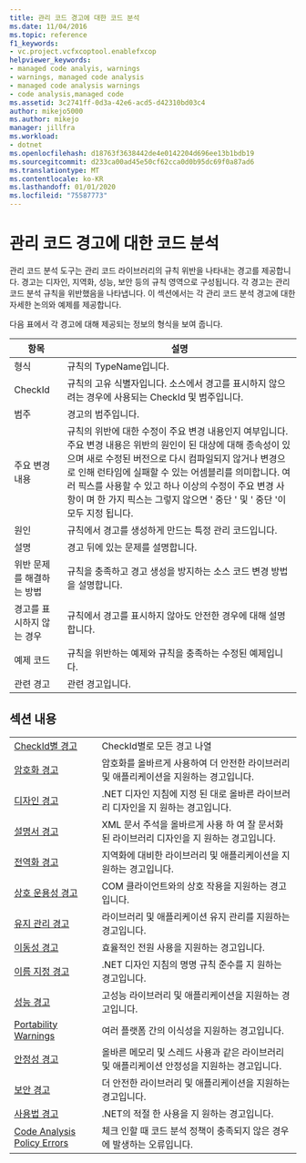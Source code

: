 ```yaml
---
title: 관리 코드 경고에 대한 코드 분석
ms.date: 11/04/2016
ms.topic: reference
f1_keywords:
- vc.project.vcfxcoptool.enablefxcop
helpviewer_keywords:
- managed code analyis, warnings
- warnings, managed code analysis
- managed code analysis warnings
- code analysis,managed code
ms.assetid: 3c2741ff-0d3a-42e6-acd5-d42310bd03c4
author: mikejo5000
ms.author: mikejo
manager: jillfra
ms.workload:
- dotnet
ms.openlocfilehash: d18763f3638442de4e0142204d696ee13b1bdb19
ms.sourcegitcommit: d233ca00ad45e50cf62cca0d0b95dc69f0a87ad6
ms.translationtype: MT
ms.contentlocale: ko-KR
ms.lasthandoff: 01/01/2020
ms.locfileid: "75587773"
---
```

# <a name="code-analysis-for-managed-code-warnings"></a>관리 코드 경고에 대한 코드 분석
관리 코드 분석 도구는 관리 코드 라이브러리의 규칙 위반을 나타내는 경고를 제공합니다. 경고는 디자인, 지역화, 성능, 보안 등의 규칙 영역으로 구성됩니다. 각 경고는 관리 코드 분석 규칙을 위반했음을 나타냅니다. 이 섹션에서는 각 관리 코드 분석 경고에 대한 자세한 논의와 예제를 제공합니다.

 다음 표에서 각 경고에 대해 제공되는 정보의 형식을 보여 줍니다.

|항목|설명|
|----------|-----------------|
|형식|규칙의 TypeName입니다.|
|CheckId|규칙의 고유 식별자입니다. 소스에서 경고를 표시하지 않으려는 경우에 사용되는 CheckId 및 범주입니다.|
|범주|경고의 범주입니다.|
|주요 변경 내용|규칙의 위반에 대한 수정이 주요 변경 내용인지 여부입니다. 주요 변경 내용은 위반의 원인이 된 대상에 대해 종속성이 있으며 새로 수정된 버전으로 다시 컴파일되지 않거나 변경으로 인해 런타임에 실패할 수 있는 어셈블리를 의미합니다. 여러 픽스를 사용할 수 있고 하나 이상의 수정이 주요 변경 사항이 며 한 가지 픽스는 그렇지 않으면 ' 중단 ' 및 ' 중단 '이 모두 지정 됩니다.|
|원인|규칙에서 경고를 생성하게 만드는 특정 관리 코드입니다.|
|설명|경고 뒤에 있는 문제를 설명합니다.|
|위반 문제를 해결하는 방법|규칙을 충족하고 경고 생성을 방지하는 소스 코드 변경 방법을 설명합니다.|
|경고를 표시하지 않는 경우|규칙에서 경고를 표시하지 않아도 안전한 경우에 대해 설명합니다.|
|예제 코드|규칙을 위반하는 예제와 규칙을 충족하는 수정된 예제입니다.|
|관련 경고|관련 경고입니다.|

## <a name="in-this-section"></a>섹션 내용

|||
|-|-|
|[CheckId별 경고](../code-quality/code-analysis-warnings-for-managed-code-by-checkid.md)|CheckId별로 모든 경고 나열|
|[암호화 경고](../code-quality/cryptography-warnings.md)|암호화를 올바르게 사용하여 더 안전한 라이브러리 및 애플리케이션을 지원하는 경고입니다.|
|[디자인 경고](../code-quality/design-warnings.md)|.NET 디자인 지침에 지정 된 대로 올바른 라이브러리 디자인을 지 원하는 경고입니다.|
|[설명서 경고](../code-quality/documentation-warnings.md)|XML 문서 주석을 올바르게 사용 하 여 잘 문서화 된 라이브러리 디자인을 지 원하는 경고입니다.|
|[전역화 경고](../code-quality/globalization-warnings.md)|지역화에 대비한 라이브러리 및 애플리케이션을 지원하는 경고입니다.|
|[상호 운용성 경고](../code-quality/interoperability-warnings.md)|COM 클라이언트와의 상호 작용을 지원하는 경고입니다.|
|[유지 관리 경고](../code-quality/maintainability-warnings.md)|라이브러리 및 애플리케이션 유지 관리를 지원하는 경고입니다.|
|[이동성 경고](../code-quality/mobility-warnings.md)|효율적인 전원 사용을 지원하는 경고입니다.|
|[이름 지정 경고](../code-quality/naming-warnings.md)|.NET 디자인 지침의 명명 규칙 준수를 지 원하는 경고입니다.|
|[성능 경고](../code-quality/performance-warnings.md)|고성능 라이브러리 및 애플리케이션을 지원하는 경고입니다.|
|[Portability Warnings](../code-quality/portability-warnings.md)|여러 플랫폼 간의 이식성을 지원하는 경고입니다.|
|[안정성 경고](../code-quality/reliability-warnings.md)|올바른 메모리 및 스레드 사용과 같은 라이브러리 및 애플리케이션 안정성을 지원하는 경고입니다.|
|[보안 경고](../code-quality/security-warnings.md)|더 안전한 라이브러리 및 애플리케이션을 지원하는 경고입니다.|
|[사용법 경고](../code-quality/usage-warnings.md)|.NET의 적절 한 사용을 지 원하는 경고입니다.|
|[Code Analysis Policy Errors](../code-quality/code-analysis-policy-errors.md)|체크 인할 때 코드 분석 정책이 충족되지 않은 경우에 발생하는 오류입니다.|
